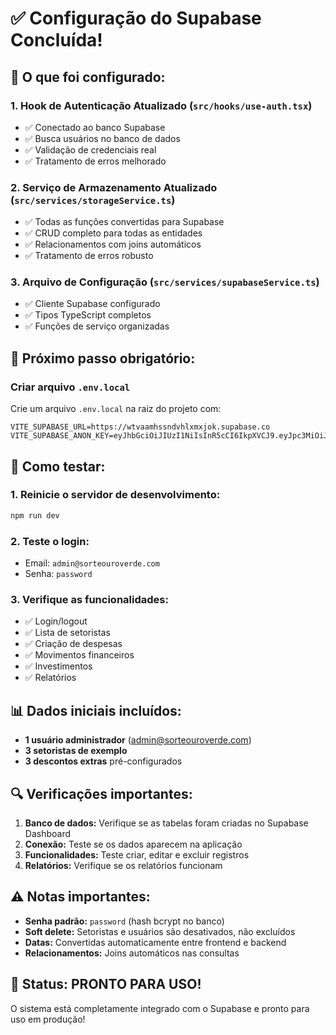 # ✅ Configuração do Supabase Concluída!

## 🎉 O que foi configurado:

### 1. **Hook de Autenticação Atualizado** (`src/hooks/use-auth.tsx`)
- ✅ Conectado ao banco Supabase
- ✅ Busca usuários no banco de dados
- ✅ Validação de credenciais real
- ✅ Tratamento de erros melhorado

### 2. **Serviço de Armazenamento Atualizado** (`src/services/storageService.ts`)
- ✅ Todas as funções convertidas para Supabase
- ✅ CRUD completo para todas as entidades
- ✅ Relacionamentos com joins automáticos
- ✅ Tratamento de erros robusto

### 3. **Arquivo de Configuração** (`src/services/supabaseService.ts`)
- ✅ Cliente Supabase configurado
- ✅ Tipos TypeScript completos
- ✅ Funções de serviço organizadas

## 🔧 Próximo passo obrigatório:

### **Criar arquivo `.env.local`**
Crie um arquivo `.env.local` na raiz do projeto com:

```env
VITE_SUPABASE_URL=https://wtvaamhssndvhlxmxjok.supabase.co
VITE_SUPABASE_ANON_KEY=eyJhbGciOiJIUzI1NiIsInR5cCI6IkpXVCJ9.eyJpc3MiOiJzdXBhYmFzZSIsInJlZiI6Ind0dmFhbWhzc25kdmhseG14am9rIiwicm9sZSI6ImFub24iLCJpYXQiOjE3NTczNDU5MjksImV4cCI6MjA3MjkyMTkyOX0.Vq3sGLCiJjTFC3KGiGfUtYHCV3gba4wmI_GAZ6QWxIA
```

## 🚀 Como testar:

### 1. **Reinicie o servidor de desenvolvimento:**
```bash
npm run dev
```

### 2. **Teste o login:**
- Email: `admin@sorteouroverde.com`
- Senha: `password`

### 3. **Verifique as funcionalidades:**
- ✅ Login/logout
- ✅ Lista de setoristas
- ✅ Criação de despesas
- ✅ Movimentos financeiros
- ✅ Investimentos
- ✅ Relatórios

## 📊 Dados iniciais incluídos:

- **1 usuário administrador** (admin@sorteouroverde.com)
- **3 setoristas de exemplo**
- **3 descontos extras** pré-configurados

## 🔍 Verificações importantes:

1. **Banco de dados:** Verifique se as tabelas foram criadas no Supabase Dashboard
2. **Conexão:** Teste se os dados aparecem na aplicação
3. **Funcionalidades:** Teste criar, editar e excluir registros
4. **Relatórios:** Verifique se os relatórios funcionam

## ⚠️ Notas importantes:

- **Senha padrão:** `password` (hash bcrypt no banco)
- **Soft delete:** Setoristas e usuários são desativados, não excluídos
- **Datas:** Convertidas automaticamente entre frontend e backend
- **Relacionamentos:** Joins automáticos nas consultas

## 🎯 Status: PRONTO PARA USO!

O sistema está completamente integrado com o Supabase e pronto para uso em produção!
